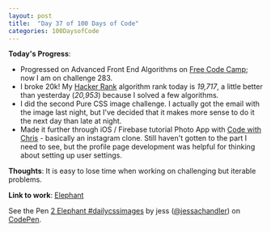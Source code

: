 ```yaml
---
layout: post
title:  "Day 37 of 100 Days of Code"
categories: 100DaysofCode
---
```


**Today's Progress**:
+ Progressed on Advanced Front End Algorithms on [Free Code Camp](https://www.freecodecamp.com); now I am on challenge 283. 
+ I broke 20k! My [Hacker Rank](http://www.hackerrank.com) algorithm rank today is *19,717*, a little better than yesterday (*20,953*) because I solved a few algorithms. 
+ I did the second Pure CSS image challenge. I actually got the email with the image last night, but I've decided that it makes more sense to do it the next day than late at night.
+ Made it further through iOS / Firebase tutorial Photo App with [Code with Chris](https://www.codewithchris.com)  - basically an instagram clone. Still haven't gotten to the part I need to see, but the profile page development was helpful for thinking about setting up user settings. 

**Thoughts**: It is easy to lose time when working on challenging but iterable problems.  

**Link to work**: [Elephant](https://codepen.io/jessachandler/pen/zdZwqv/)
<p data-height="265" data-theme-id="0" data-slug-hash="zdZwqv" data-default-tab="result" data-user="jessachandler" data-embed-version="2" data-pen-title="2 Elephant #dailycssimages" data-preview="true" class="codepen">See the Pen <a href="https://codepen.io/jessachandler/pen/zdZwqv/">2 Elephant #dailycssimages</a> by jess (<a href="https://codepen.io/jessachandler">@jessachandler</a>) on <a href="https://codepen.io">CodePen</a>.</p>
<script async src="https://production-assets.codepen.io/assets/embed/ei.js"></script>